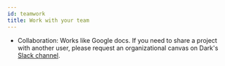 ```yaml
---
id: teamwork
title: Work with your team
---
```


- Collaboration: Works like Google docs. If you need to share a project with
  another user, please request an organizational canvas on Dark's
  [Slack channel](https://darkcommunity.slack.com).
